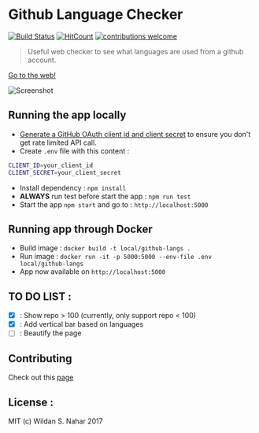 # Github Language Checker

[![Build Status](https://travis-ci.org/wildan3105/github-langs.svg?branch=master)](https://travis-ci.org/wildan3105/github-langs) [![HitCount](http://hits.dwyl.com/wildan3105/github-langs.svg)](http://hits.dwyl.com/wildan3105/github-langs)   [![contributions welcome](https://img.shields.io/badge/contributions-welcome-brightgreen.svg?style=flat)](https://github.com/wildan3105/github-langs/issues)


> Useful web checker to see what languages are used from a github account.

[Go to the web!](https://githublangs.herokuapp.com)

![Screenshot](screenshot3.png)

## Running the app locally

* [Generate a GitHub OAuth client id and client secret](https://github.com/settings/applications/new) to ensure you don't get rate limited API call.
* Create `.env` file with this content :
```bash
CLIENT_ID=your_client_id
CLIENT_SECRET=your_client_secret
```
* Install dependency : `npm install`
* **ALWAYS** run test before start the app : `npm run test`
* Start the app `npm start` and go to : `http://localhost:5000`

## Running app through Docker

* Build image : `docker build -t local/github-langs .`
* Run image : `docker run -it -p 5000:5000 --env-file .env local/github-langs`
* App now available on `http://localhost:5000`

## TO DO LIST :
- [x] : Show repo > 100 (currently, only support repo < 100)
- [x] : Add vertical bar based on languages
- [ ] : Beautify the page

## Contributing

Check out this [page](CONTRIBUTING.md)

## License :

MIT (c) Wildan S. Nahar 2017
